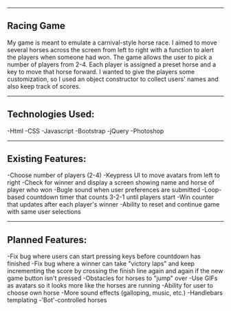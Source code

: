 -----------
Racing Game
-----------
My game is meant to emulate a carnival-style horse race. I aimed to move several horses across the screen from left to right with a function to alert the players when someone had won. The game allows the user to pick a number of players from 2-4. Each player is assigned a preset horse and a key to move that horse forward. I wanted to give the players some customization, so I used an object constructor to collect users' names and also keep track of scores.

-----------
Technologies Used:
-----------
-Html
-CSS
-Javascript
-Bootstrap
-jQuery
-Photoshop

-----------
Existing Features:
-----------
-Choose number of players (2-4)
-Keypress UI to move avatars from left to right
-Check for winner and display a screen showing name and horse of player who won
-Bugle sound when user preferences are submitted
-Loop-based countdown timer that counts 3-2-1 until players start
-Win counter that updates after each player's winner
-Ability to reset and continue game with same user selections

-----------
Planned Features:
-----------
-Fix bug where users can start pressing keys before countdown has finished
-Fix bug where a winner can take "victory laps" and keep incrementing the score by crossing the finish line again and again if the new game button isn't pressed
-Obstacles for horses to "jump" over
-Use GIFs as avatars so it looks more like the horses are running
-Ability for user to choose own horse
-More sound effects (galloping, music, etc.)
-Handlebars templating
-'Bot'-controlled horses
